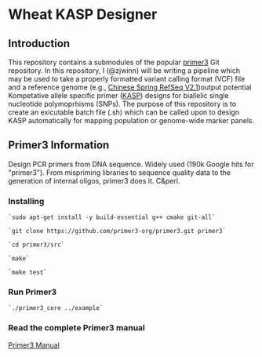 # Wheat KASP Designer

## Introduction
This repository contains a submodules of the popular [primer3](https://github.com/primer3-org/primer3) Git repository. In this repository, I (@zjwinn) will be writing a pipeline which may be used to take a properly formatted variant calling format (VCF) file and a reference genome (e.g., [Chinese Spring RefSeq V2.1](https://onlinelibrary.wiley.com/doi/10.1111/tpj.15289))output potential Kompetative allele specific primer ([KASP](https://www.biosearchtech.com/support/education/kasp-genotyping-reagents/how-does-kasp-work)) designs for biallelic single nucleotide polymoprhisms (SNPs). The purpose of this repository is to create an exicutable batch file (.sh) which can be called upon to design KASP automatically for mapping population or genome-wide marker panels. 

## Primer3 Information

Design PCR primers from DNA sequence. Widely used (190k Google hits for "primer3").
From mispriming libraries to sequence quality data to the generation of internal
oligos, primer3 does it. C&perl.

### Installing

```{bash}
`sudo apt-get install -y build-essential g++ cmake git-all`

`git clone https://github.com/primer3-org/primer3.git primer3`

`cd primer3/src`

`make`

`make test`
```

### Run Primer3

```{bash}
`./primer3_core ../example`
````

### Read the complete Primer3 manual

[Primer3 Manual](http://primer3.org/manual.html)
